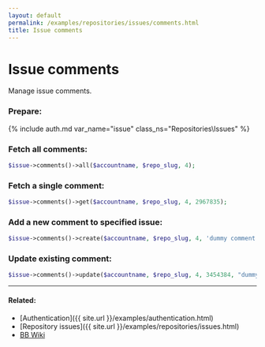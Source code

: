 ```yaml
---
layout: default
permalink: /examples/repositories/issues/comments.html
title: Issue comments
---
```


# Issue comments

Manage issue comments.

### Prepare:
{% include auth.md var_name="issue" class_ns="Repositories\Issues" %}

### Fetch all comments:

```php
$issue->comments()->all($accountname, $repo_slug, 4);
```

### Fetch a single comment:

```php
$issue->comments()->get($accountname, $repo_slug, 4, 2967835);
```

### Add a new comment to specified issue:

```php
$issue->comments()->create($accountname, $repo_slug, 4, 'dummy comment.');
```

### Update existing comment:

```php
$issue->comments()->update($accountname, $repo_slug, 4, 3454384, "dummy comment [edited]");
```
----

#### Related:
  * [Authentication]({{ site.url }}/examples/authentication.html)
  * [Repository issues]({{ site.url }}/examples/repositories/issues.html)
  * [BB Wiki](https://confluence.atlassian.com/display/BITBUCKET/issues+Resource#issuesResource-Overview)
